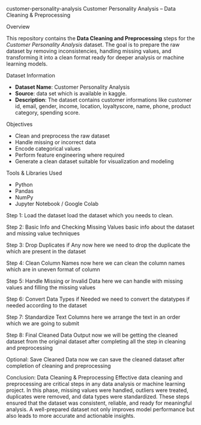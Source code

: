 ﻿ customer-personality-analysis
  Customer Personality Analysis – Data Cleaning & Preprocessing

Overview

This repository contains the **Data Cleaning and Preprocessing** steps for the *Customer Personality Analysis* dataset. The goal is to prepare the raw dataset by removing inconsistencies, handling missing values, and transforming it into a clean format ready for deeper analysis or machine learning models.

 Dataset Information

- **Dataset Name**: Customer Personality Analysis
- **Source**: data set which is available in kaggle.
- **Description**: The dataset contains customer informations like 
customer id,
email,
gender, 
income,
location,
loyaltyscore,
name,
phone,
product category,
spending score.

 Objectives

- Clean and preprocess the raw dataset
- Handle missing or incorrect data
- Encode categorical values
- Perform feature engineering where required
- Generate a clean dataset suitable for visualization and modeling

 Tools & Libraries Used

- Python
- Pandas
- NumPy
- Jupyter Notebook / Google Colab

 Step 1: Load the dataset
load the dataset which you needs to clean.

 Step 2: Basic Info and Checking Missing Values
basic info about the dataset and missing value techniques

Step 3: Drop Duplicates if Any
now here we need to drop the duplicate the which are present in the dataset

Step 4: Clean Column Names
now here we can clean the column names which are in uneven format of column

 Step 5: Handle Missing or Invalid Data
here we can handle with missing values and filling the missing values

Step 6: Convert Data Types if Needed
we need to convert the datatypes if needed according to the dataset


Step 7: Standardize Text Columns
here we arrange the text in an order which we are going to submit 

 Step 8: Final Cleaned Data Output
now we will be getting the cleaned dataset from the original dataset after completing all the step in cleaning and preprocessing

Optional: Save Cleaned Data
now we can save the cleaned dataset after completion of cleaning and preprocessing

Conclusion: Data Cleaning & Preprocessing
Effective data cleaning and preprocessing are critical steps in any data analysis or machine learning project. In this phase, missing values were handled, outliers were treated, duplicates were removed, and data types were standardized. These steps ensured that the dataset was consistent, reliable, and ready for meaningful analysis. A well-prepared dataset not only improves model performance but also leads to more accurate and actionable insights.





